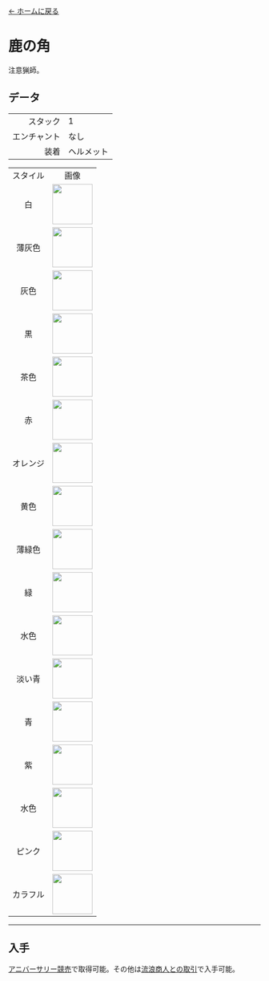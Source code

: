 [← ホームに戻る](../)
# 鹿の角
注意猟師。

## データ
<table>
    <tr><td align="end">スタック</td><td>1</td></tr>
    <tr><td align="end">エンチャント</td><td>なし</td></tr>
    <tr><td align="end">装着</td><td>ヘルメット</td></tr>
</table>
<table>
    <tr><td align="center">スタイル</td><td align="center">画像</td></tr>
    <tr><td align="center">白</td><td><img src="https://i.imgur.com/Y7fU3Hv.png" height="80"/></td></tr>
    <tr><td align="center">薄灰色</td><td><img src="https://i.imgur.com/jo2ivlt.png" height="80"/></td></tr>
    <tr><td align="center">灰色</td><td><img src="https://i.imgur.com/ensFr4a.png" height="80"/></td></tr>
    <tr><td align="center">黒</td><td><img src="https://i.imgur.com/H7BiReg.png" height="80"/></td></tr>
    <tr><td align="center">茶色</td><td><img src="https://i.imgur.com/CqcpJ2p.png" height="80"/></td></tr>
    <tr><td align="center">赤</td><td><img src="https://i.imgur.com/75pOdPY.png" height="80"/></td></tr>
    <tr><td align="center">オレンジ</td><td><img src="https://i.imgur.com/lVl3wTr.png" height="80"/></td></tr>
    <tr><td align="center">黄色</td><td><img src="https://i.imgur.com/aQosoL7.png" height="80"/></td></tr>
    <tr><td align="center">薄緑色</td><td><img src="https://i.imgur.com/xXT2cbW.png" height="80"/></td></tr>
    <tr><td align="center">緑</td><td><img src="https://i.imgur.com/GdTwpNO.png" height="80"/></td></tr>
    <tr><td align="center">水色</td><td><img src="https://i.imgur.com/iPhw4pO.png" height="80"/></td></tr>
    <tr><td align="center">淡い青</td><td><img src="https://i.imgur.com/PvhmV43.png" height="80"/></td></tr>
    <tr><td align="center">青</td><td><img src="https://i.imgur.com/zJJMl25.png" height="80"/></td></tr>
    <tr><td align="center">紫</td><td><img src="https://i.imgur.com/3F4eG8p.png" height="80"/></td></tr>
    <tr><td align="center">水色</td><td><img src="https://i.imgur.com/Q8oHGI4.png" height="80"/></td></tr>
    <tr><td align="center">ピンク</td><td><img src="https://i.imgur.com/KsmZw9n.png" height="80"/></td></tr>
    <tr><td align="center">カラフル</td><td><img src="https://i.imgur.com/UUlKFfU.gif" height="80"/></td></tr>
</table>

---

## 入手
[アニバーサリー競売](../feature/anniversary.md)で取得可能。その他は[流浪商人との取引](../feature/enhanced_wandering_trader.md)で入手可能。
